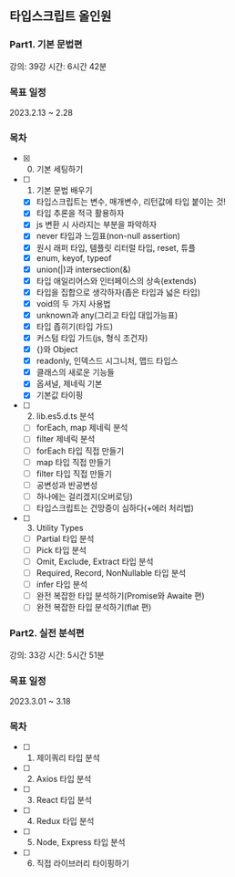 ## 타입스크립트 올인원

### Part1. 기본 문법편

강의: 39강
시간: 6시간 42분

### 목표 일정

2023.2.13 ~ 2.28

### 목차

- [x] 0. 기본 세팅하기
- [ ] 1. 기본 문법 배우기
  - [x] 타입스크립트는 변수, 매개변수, 리턴값에 타입 붙이는 것!
  - [x] 타입 추론을 적극 활용하자
  - [x] js 변환 시 사라지는 부분을 파악하자
  - [x] never 타입과 느낌표(non-null assertion)
  - [x] 원시 래퍼 타입, 템플릿 리터럴 타입, reset, 튜플
  - [x] enum, keyof, typeof
  - [x] union(|)과 intersection(&)
  - [x] 타입 애일리어스와 인터페이스의 상속(extends)
  - [x] 타입을 집합으로 생각하자(좁은 타입과 넓은 타입)
  - [x] void의 두 가지 사용법
  - [x] unknown과 any(그리고 타입 대입가능표)
  - [x] 타입 좁히기(타입 가드)
  - [x] 커스텀 타입 가드(js, 형식 조건자)
  - [x] {}와 Object
  - [x] readonly, 인덱스드 시그니처, 맵드 타입스
  - [x] 클래스의 새로운 기능들
  - [x] 옵셔널, 제네릭 기본
  - [x] 기본값 타이핑
- [ ] 2. lib.es5.d.ts 분석
  - [ ] forEach, map 제네릭 분석
  - [ ] filter 제네릭 분석
  - [ ] forEach 타입 직접 만들기
  - [ ] map 타입 직접 만들기
  - [ ] filter 타입 직접 만들기
  - [ ] 공변성과 반공변성
  - [ ] 하나에는 걸리겠지(오버로딩)
  - [ ] 타입스크립트는 건망증이 심하다(+에러 처리법)
- [ ] 3. Utility Types
  - [ ] Partial 타입 분석
  - [ ] Pick 타입 분석
  - [ ] Omit, Exclude, Extract 타입 분석
  - [ ] Required, Record, NonNullable 타입 분석
  - [ ] infer 타입 분석
  - [ ] 완전 복잡한 타입 분석하기(Promise와 Awaite 편)
  - [ ] 완전 복잡한 타입 분석하기(flat 편)

### Part2. 실전 분석편

강의: 33강
시간: 5시간 51분

### 목표 일정

2023.3.01 ~ 3.18

### 목차

- [ ] 1. 제이쿼리 타입 분석
- [ ] 2. Axios 타입 분석
- [ ] 3. React 타입 분석
- [ ] 4. Redux 타입 분석
- [ ] 5. Node, Express 타입 분석
- [ ] 6. 직접 라이브러리 타이핑하기
